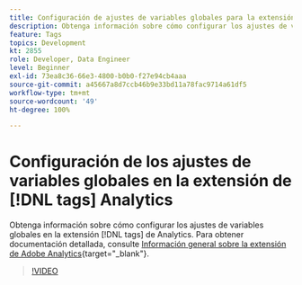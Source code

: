 ```yaml
---
title: Configuración de ajustes de variables globales para la extensión [!DNL tags] de Analytics
description: Obtenga información sobre cómo configurar los ajustes de variables globales en la extensión de [!DNL tags] Analytics.
feature: Tags
topics: Development
kt: 2855
role: Developer, Data Engineer
level: Beginner
exl-id: 73ea8c36-66e3-4800-b0b0-f27e94cb4aaa
source-git-commit: a45667a8d7ccb46b9e33bd11a78fac9714a61df5
workflow-type: tm+mt
source-wordcount: '49'
ht-degree: 100%

---
```


# Configuración de los ajustes de variables globales en la extensión de [!DNL tags] Analytics

Obtenga información sobre cómo configurar los ajustes de variables globales en la extensión [!DNL tags] de Analytics. Para obtener documentación detallada, consulte [Información general sobre la extensión de Adobe Analytics](https://experienceleague.adobe.com/docs/experience-platform/tags/extensions/client/analytics/overview.html?lang=es){target="_blank"}.

>[!VIDEO](https://video.tv.adobe.com/v/3427922/?quality=12&learn=on&captions=spa)
